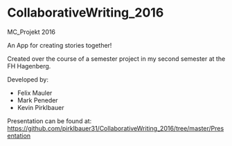 # CollaborativeWriting_2016
MC_Projekt 2016

An App for creating stories together!

Created over the course of a semester project in my second semester at the FH Hagenberg.

Developed by:
  - Felix Mauler
  - Mark Peneder
  - Kevin Pirklbauer
  
Presentation can be found at: https://github.com/pirklbauer31/CollaborativeWriting_2016/tree/master/Presentation
